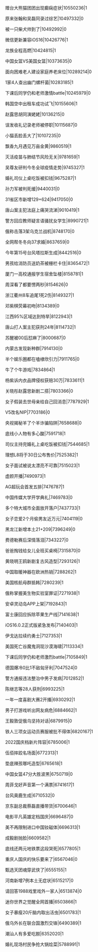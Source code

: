 赠台大熊猫团团出现癫痫症状|10550236|1

原来张翰和吴磊同录过综艺|10497332|0

被一只柴犬帅到了|10492992|0

微信更新兼容iOS16|10426776|1

龙族全程高燃|10424815|1

中国女篮VS美国女篮|10373635|0

面向困难老人建设家庭养老床位|10289214|0

1家4人查出幽门螺杆菌|10283185|1

下课后同学仍和老师激情battle|10245979|0

韩国空中出租车成功试飞|10155606|1

赵露思胡同演姥姥|10136215|0

误发收礼记录老师被停职|10115687|0

小猫丢脸丢大了|10107235|0

飘香九月遇见万亩金黄|9860519|1

灭活疫苗与肺结节风险无关|9781659|1

吴尊友研判今冬全球疫情走势|9745327|1

婚礼司仪上桌吃饭被扣钱|9675287|1

孙力军被判死缓|9440031|0

31省区市新增129+624|9417050|0

唐山案主犯法庭上痛哭流涕|9010419|1

警方回应教师疑言语骚扰女学生|8990721|1

俄称击落3架乌克兰战机|8748170|0

全网帮冬冬向37求婚|8637659|0

今年第15号台风塔拉斯生成|8442516|0

男孩给消防员送奶茶被栅栏卡住|8365472|1

厦门一高校通报学生宿舍坠楼|8158781|1

周深看了都要愣两秒|8154626|0

浙江衢州8车追尾1死2伤|8149327|1

邓紫棋荧幕初吻|8134389|0

江西95%区域达到特旱|8122943|1

唐山打人案主犯获刑24年|8114732|1

苏醒被00后怼麻了|8000687|0

内蒙古发现新种群|7914130|0

半个娱乐圈都在嗑棣欣引力|7911765|0

牛了个牛游戏|7834864|1

杨紫诉内衣品牌侵权获赔30万|7833611|1

关晓彤赵露思新剧二搭|7803366|0

女子假装去世母亲给自己回消息|7787929|1

V5改名NIP|7703186|0

央视揭秘羊了个羊诈骗陷阱|7658688|0

底线小人物有多心酸|7591718|1

司仪主持完婚礼上桌吃饭被扣钱|7544685|1

理想L8将于30日公布售价|7525382|1

女子面试被说太漂亮不可靠|7515023|1

虚颜开播|7490973|1

AG超玩会首发五排|7476787|1

中国传媒大学开学典礼|7469783|0

多个特大城市全面放开落户|7437733|1

女子恋爱2个月偷男友近万元|7404119|0

黑龙江新增本土21+209|7396249|0

费德勒赛后深情落泪|7343227|0

爸爸掏钱给女儿全班买桌椅|7315870|0

黄晓明王鸥新剧复古风造型|7293126|1

中国取暖神器在欧洲热销|7288262|1

美国核航母群抵韩|7280239|1

俄称掌握美生物实验室罪证|7271938|1

安卓灵动岛APP上架|7192843|1

富士康回应拆除苹果生产线|7141638|1

iOS16.0.2正式版紧急发布|7140403|1

伊戈达拉续约勇士|7127353|1

美国死亡谷魔鬼洞现沙漠海啸|7113334|1

下课后同学仍和老师激烈battle|7105849|1

德国爆冷0比1不敌匈牙利|7047524|0

警方通报违法整治中男子发病|7012852|1

陈继志等28人获刑|6993225|1

一年一度喜剧大赛2开播|6930292|1

男子打游戏听出网友病危|6884662|1

王毅敦促俄乌坚持对话|6879915|0

铁人三项女运动员赛服被批不得体|6820167|1

2022国庆档新片阵容|6785006|1

伍佰摔跤名场面|6772313|1

垫底辣孩哪吒造型|6765618|1

中国女篮47分大胜波黑|6750719|0

周菲戈好声音第一个满票|6741617|1

台风奥鹿生成|6710532|0

京东副总裁蔡磊直播带货|6700646|1

电影平凡英雄定档国庆|6696487|0

美不再限制进口中国钕磁体|6696313|1

成毅剧抛脸|6609582|1

底线还两元地铁票这段哭死|6577805|1

重庆人国庆的快乐要来了|6567046|0

甄选天团魂穿武侠了|6555155|1

河南新增7例本土无症状|6515217|0

请回答1988戏里戏外一家人|6513874|0

迷你世界之觉醒全网首播|6503866|1

女子暴瘦20斤脑内取出活虫|6501783|1

俄乌外长在联合国激烈交锋|6490389|1

潮汕人有多爱吃朥|6352020|1

婚礼现场村民争抢大锅烩菜|5788991|1

